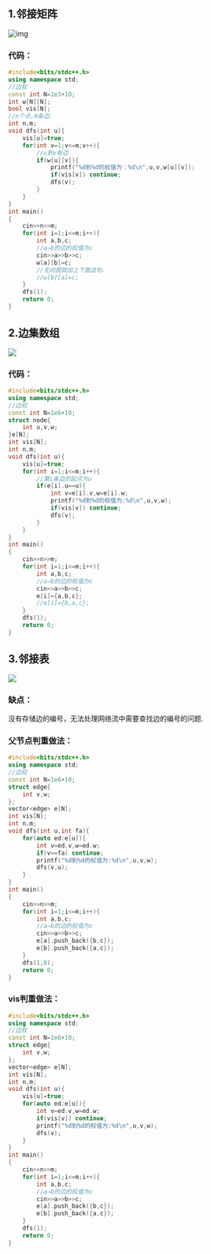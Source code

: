 ## 1.邻接矩阵

![img](https://img2024.cnblogs.com/blog/3476421/202502/3476421-20250205195327425-1615679213.png)

### 代码：

```cpp
#include<bits/stdc++.h>
using namespace std;
//边权
const int N=1e3+10;
int w[N][N];
bool vis[N];
//n个点,m条边.
int n,m;
void dfs(int u){
	vis[u]=true;
	for(int v=1;v<=m;v++){
		//u到v有边 
		if(w[u][v]){
			printf("%d到%d的权值为：%d\n",u,v,w[u][v]);
			if(vis[v]) continue;
			dfs(v);
		}
	}
}
int main()
{
	cin>>n>>m;
	for(int i=1;i<=m;i++){
		int a,b,c;
		//a→b的边的权值为c 
		cin>>a>>b>>c;
		w[a][b]=c;
	    //无向图就加上下面这句.
        //w[b][a]=c;
	}
	dfs(1);
	return 0;
} 
```

## 2.边集数组

![](https://img2024.cnblogs.com/blog/3476421/202502/3476421-20250205201003367-682879050.jpg)

### 代码：

```cpp
#include<bits/stdc++.h>
using namespace std;
//边权
const int N=1e6+10;
struct node{
	int u,v,w;
}e[N];
int vis[N];
int n,m;
void dfs(int u){
	vis[u]=true;
	for(int i=1;i<=m;i++){
		//第i条边的起点为u 
		if(e[i].u==u){
			int v=e[i].v,w=e[i].w;
			printf("%d到%d的权值为:%d\n",u,v,w);
			if(vis[v]) continue;
			dfs(v);
 		}
	}
}
int main()
{
	cin>>n>>m;
	for(int i=1;i<=m;i++){
		int a,b,c;
		//a→b的边的权值为c 
		cin>>a>>b>>c;
		e[i]={a,b,c};
		//e[i]={b,a,c};
	}
	dfs(1);
	return 0;
} 
```

## 3.邻接表

![](https://img2024.cnblogs.com/blog/3476421/202502/3476421-20250205201416775-1286069131.png)

### 缺点：

没有存储边的编号，无法处理网络流中需要查找边的编号的问题.

### 父节点判重做法：

```cpp
#include<bits/stdc++.h>
using namespace std;
//边权
const int N=1e6+10;
struct edge{
	int v,w;
};
vector<edge> e[N];
int vis[N];
int n,m;
void dfs(int u,int fa){
	for(auto ed:e[u]){
		int v=ed.v,w=ed.w;
		if(v==fa) continue;
		printf("%d到%d的权值为:%d\n",u,v,w);
		dfs(v,u);
	}
}
int main()
{
	cin>>n>>m;
	for(int i=1;i<=m;i++){
		int a,b,c;
		//a→b的边的权值为c 
		cin>>a>>b>>c;
		e[a].push_back({b,c});
		e[b].push_back({a,c});
	}
	dfs(1,0);
	return 0;
} 
```

### vis判重做法：

```cpp
#include<bits/stdc++.h>
using namespace std;
//边权
const int N=1e6+10;
struct edge{
	int v,w;
};
vector<edge> e[N];
int vis[N];
int n,m;
void dfs(int u){
	vis[u]=true;
	for(auto ed:e[u]){
		int v=ed.v,w=ed.w;
		if(vis[v]) continue;
		printf("%d到%d的权值为:%d\n",u,v,w);
		dfs(v);
	}
}
int main()
{
	cin>>n>>m;
	for(int i=1;i<=m;i++){
		int a,b,c;
		//a→b的边的权值为c 
		cin>>a>>b>>c;
		e[a].push_back({b,c});
		e[b].push_back({a,c});
	}
	dfs(1);
	return 0;
} 
```

